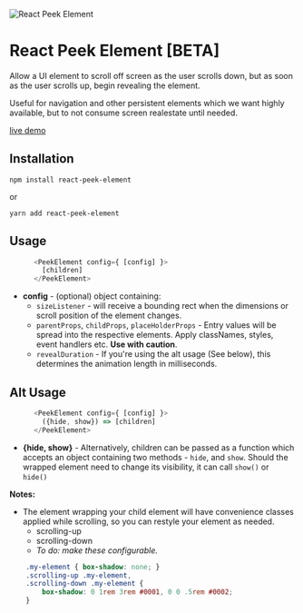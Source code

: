 ![React Peek Element](https://repository-images.githubusercontent.com/255969830/7bbc4000-847b-11ea-8bd1-fb940207482c)

# React Peek Element [BETA]
Allow a UI element to scroll off screen as the user scrolls down, but as soon as the user scrolls up, begin revealing the element.

Useful for navigation and other persistent elements which we want highly available, but to not consume screen realestate until needed.

[live demo](https://codesandbox.io/s/dazzling-ishizaka-n4d8y?file=/src/index.js)

## Installation

`npm install react-peek-element`

or

`yarn add react-peek-element`

## Usage

```js
      <PeekElement config={ [config] }>
        [children]
      </PeekElement>
```
* **config** - (optional) object containing: 
  - `sizeListener` - will receive a bounding rect when the dimensions or scroll position of the element changes.
  - `parentProps`, `childProps`, `placeHolderProps` - Entry values will be spread into the respective elements.  Apply classNames, styles, event handlers etc. **Use with caution**.
  - `revealDuration` - If you're using the alt usage (See below), this determines the animation length in milliseconds.

## Alt  Usage

```js
      <PeekElement config={ [config] }>
        ({hide, show}) => [children]
      </PeekElement>
```
* **{hide, show}** - Alternatively, children can be passed as a function which accepts an object containing two methods - `hide`, and `show`.  Should the wrapped element need to change its visibility, it can call `show()` or `hide()`


**Notes:**

* The element wrapping your child element will have convenience classes applied while scrolling, so you can restyle your element as needed.
  - scrolling-up
  - scrolling-down
  - *To do: make these configurable.*
  
```css
	.my-element { box-shadow: none; }
	.scrolling-up .my-element,
	.scrolling-down .my-element {
		box-shadow: 0 1rem 3rem #0001, 0 0 .5rem #0002;
	}
```
